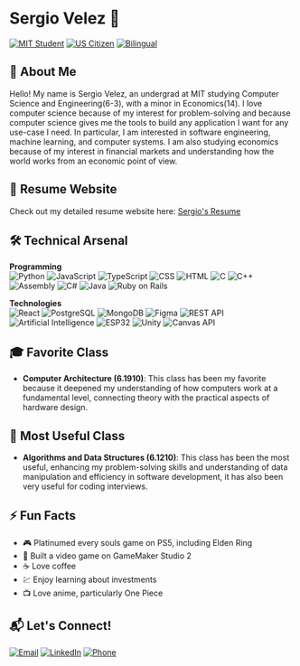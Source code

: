 # Sergio Velez 🚀

[![MIT Student](https://img.shields.io/badge/MIT-CS%20&%20Engineering-blue?logo=mit)](https://web.mit.edu)
[![US Citizen](https://img.shields.io/badge/US-Citizen-%230288D1)](https://github.com/svelez1129)
[![Bilingual](https://img.shields.io/badge/English%20%26%20Spanish-Native-%23FFD700)](https://github.com/svelez1129)


## 👋 About Me
Hello! My name is Sergio Velez, an undergrad at MIT studying Computer Science and Engineering(6-3), with a minor in Economics(14). I love
computer science because of my interest for problem-solving and because computer science gives me the tools to build any application I want
for any use-case I need. In particular, I am interested in software engineering, machine learning, and computer systems. I am also studying
economics because of my interest in financial markets and understanding how the world works from an economic point of view.

## 📄 Resume Website  
Check out my detailed resume website here: [Sergio's Resume](https://svelez1129.github.io/sergio-resume/)

## 🛠️ Technical Arsenal

**Programming**  
![Python](https://img.shields.io/badge/Python-3776AB?logo=python&logoColor=white)
![JavaScript](https://img.shields.io/badge/JavaScript-F7DF1E?logo=javascript&logoColor=black)
![TypeScript](https://img.shields.io/badge/TypeScript-3178C6?logo=typescript&logoColor=white)
![CSS](https://img.shields.io/badge/CSS-1572B6?logo=css3&logoColor=white)
![HTML](https://img.shields.io/badge/HTML-E34F26?logo=html5&logoColor=white)
![C](https://img.shields.io/badge/C-A8B9CC?logo=c&logoColor=black)
![C++](https://img.shields.io/badge/C++-00599C?logo=c%2B%2B&logoColor=white)
![Assembly](https://img.shields.io/badge/Assembly-007ACC?logo=assemblyscript&logoColor=white)
![C#](https://img.shields.io/badge/C%23-239120?logo=c-sharp&logoColor=white)
![Java](https://img.shields.io/badge/Java-007396?logo=java&logoColor=white)
![Ruby on Rails](https://img.shields.io/badge/Ruby_on_Rails-CC0000?logo=ruby-on-rails&logoColor=white)

**Technologies**  
![React](https://img.shields.io/badge/React-61DAFB?logo=react&logoColor=black)
![PostgreSQL](https://img.shields.io/badge/PostgreSQL-4169E1?logo=postgresql&logoColor=white)
![MongoDB](https://img.shields.io/badge/MongoDB-47A248?logo=mongodb&logoColor=white)
![Figma](https://img.shields.io/badge/Figma-F24E1E?logo=figma&logoColor=white)
![REST API](https://img.shields.io/badge/REST_API-02569B?logo=rest&logoColor=white)
![Artificial Intelligence](https://img.shields.io/badge/AI-1572B6?logo=ai&logoColor=white)
![ESP32](https://img.shields.io/badge/ESP32-E7352C?logo=espressif&logoColor=white)
![Unity](https://img.shields.io/badge/Unity-000000?logo=unity&logoColor=white)
![Canvas API](https://img.shields.io/badge/Canvas_API-1572B6?logo=canvas&logoColor=white)


## 🎓 Favorite Class  
- **Computer Architecture (6.1910)**: This class has been my favorite because it deepened my understanding of how computers work at a fundamental level, connecting theory with the practical aspects of hardware design.

## 🧠 Most Useful Class  
- **Algorithms and Data Structures (6.1210)**: This class has been the most useful, enhancing my problem-solving skills and understanding of data manipulation and efficiency in software development, it has also been very useful for coding interviews.

## ⚡ Fun Facts

- 🎮 Platinumed every souls game on PS5, including Elden Ring
- 🧩 Built a video game on GameMaker Studio 2
- ☕ Love coffee
- 💹 Enjoy learning about investments
- 📺 Love anime, particularly One Piece

## 📬 Let's Connect!
[![Email](https://img.shields.io/badge/Email-svelez11@mit.edu-%23EA4335?logo=gmail)](mailto:svelez11@mit.edu)
[![LinkedIn](https://img.shields.io/badge/LinkedIn-Sergio_Velez-%230A66C2?logo=linkedin)](https://linkedin.com/in/svelez11/)
[![Phone](https://img.shields.io/badge/Phone-787.236.0985-%2325D366?logo=whatsapp)](tel:787-236-0985)
